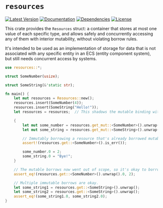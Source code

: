 # `resources`
[![Latest Version]][crates.io] [![Documentation]][docs.rs] [![Dependencies]][deps.rs] [![License]](LICENSE.md)

[Latest Version]: https://img.shields.io/crates/v/resources.svg
[crates.io]: https://crates.io/crates/resources
[Documentation]: https://docs.rs/resources/badge.svg
[docs.rs]: https://docs.rs/resources
[Dependencies]: https://deps.rs/repo/github/Ratysz/resources/status.svg
[deps.rs]: https://deps.rs/repo/github/Ratysz/resources
[License]: https://img.shields.io/crates/l/resources.svg

This crate provides the `Resources` struct:
a container that stores at most one value of each specific type,
and allows safely and concurrently accessing any of them with interior mutability,
without violating borrow rules.

It's intended to be used as an implementation of storage for data that is not
associated with any specific entity in an ECS (entity component system),
but still needs concurrent access by systems.

```rust
use resources::*;

struct SomeNumber(usize);

struct SomeString(&'static str);

fn main() {
    let mut resources = Resources::new();
    resources.insert(SomeNumber(4));
    resources.insert(SomeString("Hello!"));
    let resources = resources;  // This shadows the mutable binding with an immutable one.

    {
        let mut some_number = resources.get_mut::<SomeNumber>().unwrap();
        let mut some_string = resources.get_mut::<SomeString>().unwrap();

        // Immutably borrowing a resource that's already borrowed mutably is not allowed.
        assert!(resources.get::<SomeNumber>().is_err());

        some_number.0 = 2;
        some_string.0 = "Bye!";
    }

    // The mutable borrows now went out of scope, so it's okay to borrow again however needed.
    assert_eq!(resources.get::<SomeNumber>().unwrap().0, 2);

    // Multiple immutable borrows are okay.
    let some_string1 = resources.get::<SomeString>().unwrap();
    let some_string2 = resources.get::<SomeString>().unwrap();
    assert_eq!(some_string1.0, some_string2.0);
}
```